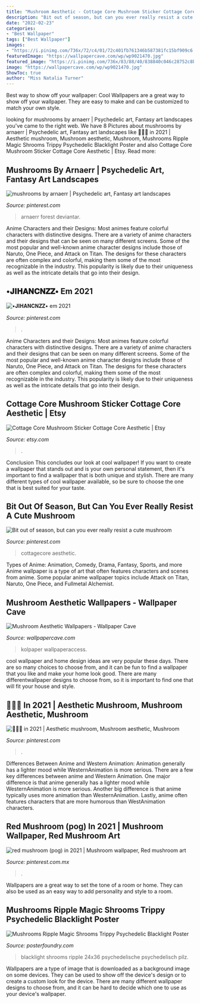 ```yaml
---
title: "Mushroom Aesthetic - Cottage Core Mushroom Sticker Cottage Core Aesthetic"
description: "Bit out of season, but can you ever really resist a cute mushroom"
date: "2022-02-23"
categories:
- "Best Wallpaper"
tags: ["Best Wallpaper"]
images:
- "https://i.pinimg.com/736x/72/c4/01/72c401fb761346b587381fc15bf909c6.jpg"
featuredImage: "https://wallpapercave.com/wp/wp9021470.jpg"
featured_image: "https://i.pinimg.com/736x/83/88/40/838840c046c28752c8b00644e3dc9a59.jpg"
image: "https://wallpapercave.com/wp/wp9021470.jpg"
ShowToc: true
author: "Miss Natalia Turner"
---
```



Best way to show off your wallpaper:
Cool Wallpapers are a great way to show off your wallpaper. They are easy to make and can be customized to match your own style.

	

		
looking for mushrooms by arnaerr | Psychedelic art, Fantasy art landscapes you've came to the right web. We have 8 Pictures about mushrooms by arnaerr | Psychedelic art, Fantasy art landscapes like 🍄🍄🍄 in 2021 | Aesthetic mushroom, Mushroom aesthetic, Mushroom, Mushrooms Ripple Magic Shrooms Trippy Psychedelic Blacklight Poster and also Cottage Core Mushroom Sticker Cottage Core Aesthetic | Etsy. Read more:
		
    
## Mushrooms By Arnaerr | Psychedelic Art, Fantasy Art Landscapes

<img loading=lazy src="https://i.pinimg.com/originals/53/ac/6b/53ac6b162e0462c7bcf14099daedd4e9.jpg" onerror="this.onerror=null;this.src='https://tse1.mm.bing.net/th?id=OIP._jPoyvrArYArDB3BO1unsAHaKt&amp;pid=15.1';" alt="mushrooms by arnaerr | Psychedelic art, Fantasy art landscapes">

_Source: pinterest.com_

>arnaerr forest deviantar. 

	

Anime Characters and their Designs: Most animes feature colorful characters with distinctive designs.
There are a variety of anime characters and their designs that can be seen on many different screens. Some of the most popular and well-known anime character designs include those of Naruto, One Piece, and Attack on Titan. The designs for these characters are often complex and colorful, making them some of the most recognizable in the industry. This popularity is likely due to their uniqueness as well as the intricate details that go into their design.

    
## •𝐉𝐈𝐇𝐀𝐍𝐂𝐍𝐙𝐙• Em 2021

<img loading=lazy src="https://i.pinimg.com/736x/35/1d/e1/351de1b84f2ca5eee8cbcb0864003204.jpg" onerror="this.onerror=null;this.src='https://tse2.mm.bing.net/th?id=OIP.YXHfGOR7nO1ldcAIdvHpSAHaHa&amp;pid=15.1';" alt="•𝐉𝐈𝐇𝐀𝐍𝐂𝐍𝐙𝐙• em 2021">

_Source: pinterest.com_

>. 

	

Anime Characters and their Designs: Most animes feature colorful characters with distinctive designs.
There are a variety of anime characters and their designs that can be seen on many different screens. Some of the most popular and well-known anime character designs include those of Naruto, One Piece, and Attack on Titan. The designs for these characters are often complex and colorful, making them some of the most recognizable in the industry. This popularity is likely due to their uniqueness as well as the intricate details that go into their design.

    
## Cottage Core Mushroom Sticker Cottage Core Aesthetic | Etsy

<img loading=lazy src="https://i.etsystatic.com/25472458/r/il/8b21c8/2827211356/il_fullxfull.2827211356_4qm4.jpg" onerror="this.onerror=null;this.src='https://tse4.mm.bing.net/th?id=OIP._-X7yJOEMsutuB8x2E7cLgHaJ4&amp;pid=15.1';" alt="Cottage Core Mushroom Sticker Cottage Core Aesthetic | Etsy">

_Source: etsy.com_

>. 

	

Conclusion
This concludes our look at cool wallpaper! If you want to create a wallpaper that stands out and is your own personal statement, then it's important to find a wallpaper that is both unique and stylish. There are many different types of cool wallpaper available, so be sure to choose the one that is best suited for your taste.

    
## Bit Out Of Season, But Can You Ever Really Resist A Cute Mushroom

<img loading=lazy src="https://i.pinimg.com/736x/72/c4/01/72c401fb761346b587381fc15bf909c6.jpg" onerror="this.onerror=null;this.src='https://tse3.mm.bing.net/th?id=OIP.KrW4F6GRz0f9OV21X4t4ygHaFv&amp;pid=15.1';" alt="Bit out of season, but can you ever really resist a cute mushroom">

_Source: pinterest.com_

>cottagecore aesthetic. 

	

Types of Anime: Animation, Comedy, Drama, Fantasy, Sports, and more
Anime wallpaper is a type of art that often features characters and scenes from anime. Some popular anime wallpaper topics include Attack on Titan, Naruto, One Piece, and Fullmetal Alchemist.

    
## Mushroom Aesthetic Wallpapers - Wallpaper Cave

<img loading=lazy src="https://wallpapercave.com/wp/wp9021470.jpg" onerror="this.onerror=null;this.src='https://tse3.mm.bing.net/th?id=OIP._uIUPjWp8OZFNEsj21bH_QHaEK&amp;pid=15.1';" alt="Mushroom Aesthetic Wallpapers - Wallpaper Cave">

_Source: wallpapercave.com_

>kolpaper wallpaperaccess. 

	

cool wallpaper and home design ideas are very popular these days. There are so many choices to choose from, and it can be fun to find a wallpaper that you like and make your home look good. There are many differentwallpaper designs to choose from, so it is important to find one that will fit your house and style.

    
## 🍄🍄🍄 In 2021 | Aesthetic Mushroom, Mushroom Aesthetic, Mushroom

<img loading=lazy src="https://i.pinimg.com/736x/57/b3/d9/57b3d9b7f8e93a83842f791197acc5c8.jpg" onerror="this.onerror=null;this.src='https://tse2.mm.bing.net/th?id=OIP.og0WUA0kk4rVr2AQFSQaSwHaHa&amp;pid=15.1';" alt="🍄🍄🍄 in 2021 | Aesthetic mushroom, Mushroom aesthetic, Mushroom">

_Source: pinterest.com_

>. 

	

Differences Between Anime and Western Animation: Animation generally has a lighter mood while WesternAnimation is more serious.
There are a few key differences between anime and Western Animation. One major difference is that anime generally has a lighter mood while WesternAnimation is more serious. Another big difference is that anime typically uses more animation than WesternAnimation. Lastly, anime often features characters that are more humorous than WestAnimation characters.

    
## Red Mushroom (pog) In 2021 | Mushroom Wallpaper, Red Mushroom Art

<img loading=lazy src="https://i.pinimg.com/736x/83/88/40/838840c046c28752c8b00644e3dc9a59.jpg" onerror="this.onerror=null;this.src='https://tse1.mm.bing.net/th?id=OIP.b_3DfVsNxKfeUCSyRiTdXAHaN7&amp;pid=15.1';" alt="red mushroom (pog) in 2021 | Mushroom wallpaper, Red mushroom art">

_Source: pinterest.com.mx_

>. 

	

Wallpapers are a great way to set the tone of a room or home. They can also be used as an easy way to add personality and style to a room.

    
## Mushrooms Ripple Magic Shrooms Trippy Psychedelic Blacklight Poster

<img loading=lazy src="https://cdn11.bigcommerce.com/s-nq6l4syi/images/stencil/608x608/products/38360/39292/81294-1024__00003.1526025622.jpg?c=2&amp;imbypass=on" onerror="this.onerror=null;this.src='https://tse1.mm.bing.net/th?id=OIP.qQMtEg3-39eSOXnZblz-7AAAAA&amp;pid=15.1';" alt="Mushrooms Ripple Magic Shrooms Trippy Psychedelic Blacklight Poster">

_Source: posterfoundry.com_

>blacklight shrooms ripple 24x36 psychedelische psychedelisch pilz. 

	

Wallpapers are a type of image that is downloaded as a background image on some devices. They can be used to show off the device's design or to create a custom look for the device. There are many different wallpaper designs to choose from, and it can be hard to decide which one to use as your device's wallpaper.

